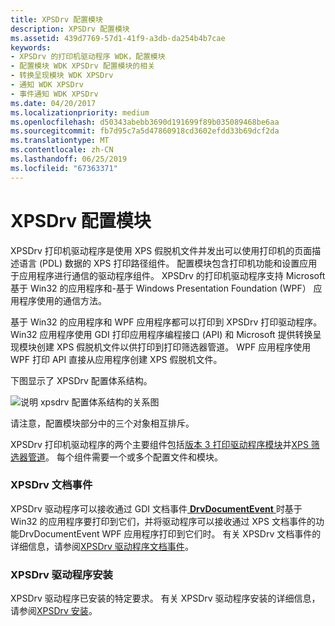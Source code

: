 ```yaml
---
title: XPSDrv 配置模块
description: XPSDrv 配置模块
ms.assetid: 439d7769-57d1-41f9-a3db-da254b4b7cae
keywords:
- XPSDrv 的打印机驱动程序 WDK，配置模块
- 配置模块 WDK XPSDrv 配置模块的相关
- 转换呈现模块 WDK XPSDrv
- 通知 WDK XPSDrv
- 事件通知 WDK XPSDrv
ms.date: 04/20/2017
ms.localizationpriority: medium
ms.openlocfilehash: d50343abebb3690d191699f89b035089468be6aa
ms.sourcegitcommit: fb7d95c7a5d47860918cd3602efdd33b69dcf2da
ms.translationtype: MT
ms.contentlocale: zh-CN
ms.lasthandoff: 06/25/2019
ms.locfileid: "67363371"
---
```

# <a name="xpsdrv-configuration-module"></a>XPSDrv 配置模块


XPSDrv 打印机驱动程序是使用 XPS 假脱机文件并发出可以使用打印机的页面描述语言 (PDL) 数据的 XPS 打印路径组件。 配置模块包含打印机功能和设置应用于应用程序进行通信的驱动程序组件。 XPSDrv 的打印机驱动程序支持 Microsoft 基于 Win32 的应用程序和-基于 Windows Presentation Foundation (WPF） 应用程序使用的通信方法。

基于 Win32 的应用程序和 WPF 应用程序都可以打印到 XPSDrv 打印驱动程序。 Win32 应用程序使用 GDI 打印应用程序编程接口 (API) 和 Microsoft 提供转换呈现模块创建 XPS 假脱机文件以供打印到打印筛选器管道。 WPF 应用程序使用 WPF 打印 API 直接从应用程序创建 XPS 假脱机文件。

下图显示了 XPSDrv 配置体系结构。

![说明 xpsdrv 配置体系结构的关系图](images/xpsconfig.png)

请注意，配置模块部分中的三个对象相互排斥。

XPSDrv 打印机驱动程序的两个主要组件包括[版本 3 打印驱动程序模块](version-3-xpsdrv-print-driver-components.md)并[XPS 筛选器管道](filter-pipeline-configuration-file.md)。 每个组件需要一个或多个配置文件和模块。

### <a name="xpsdrv-document-events"></a>XPSDrv 文档事件

XPSDrv 驱动程序可以接收通过 GDI 文档事件[ **DrvDocumentEvent** ](https://docs.microsoft.com/windows-hardware/drivers/ddi/content/winddiui/nf-winddiui-drvdocumentevent)时基于 Win32 的应用程序要打印到它们，并将驱动程序可以接收通过 XPS 文档事件的功能DrvDocumentEvent WPF 应用程序打印到它们时。 有关 XPSDrv 文档事件的详细信息，请参阅[XPSDrv 驱动程序文档事件](xps-driver-document-events.md)。

### <a name="xpsdrv-driver-installation"></a>XPSDrv 驱动程序安装

XPSDrv 驱动程序已安装的特定要求。 有关 XPSDrv 驱动程序安装的详细信息，请参阅[XPSDrv 安装](xpsdrv-installation.md)。

 

 




